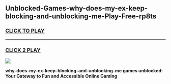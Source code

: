 
## Unblocked-Games-why-does-my-ex-keep-blocking-and-unblocking-me-Play-Free-rp8ts
<h3>
<a href="https://premium76.site?title=why-does-my-ex-keep-blocking-and-unblocking-me&ref=20M">CLICK TO PLAY</a></h3>
<hr>

<h3>
<a href="https://premium76.site?title=why-does-my-ex-keep-blocking-and-unblocking-me&ref=20M">CLICK 2 PLAY</a>
  
</h3>

<a href="https://premium76.site?title=why-does-my-ex-keep-blocking-and-unblocking-me&ref=19M"><img src="https://clearcache.store/games.png"></a>


**why-does-my-ex-keep-blocking-and-unblocking-me games unblocked: Your Gateway to Fun and Accessible Online Gaming**
